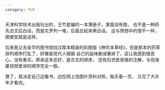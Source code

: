 ```yaml
---
category: 书评
---
```

天津科学技术出版社出的，王竹星编的一本薄册子，里面没有图，
也不是一种药先古文后白话，而是先罗列一堆，后面总起来再白话。
这与预想中的很不一样，图便宜就是这样。

后来我又去金华的图书馆找过厚本精装的彩图版《神农本草经》，但是那本的药草排列顺序打乱了，好像是现代人根据
自己的品味删减重排了，这让我感到很恶心，没有重买。原来这本还好，是古文的顺序，
还有后世医家做的注解，与倪海厦视频里讲的顺序完全一致。

算了，我决定自己边看书，边在网上找图片资料对照，每天看一页，
又花了大半年才看完。
